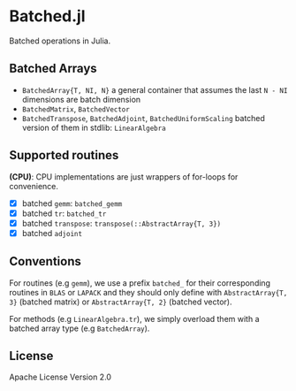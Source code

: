 # Batched.jl

Batched operations in Julia.

## Batched Arrays

- `BatchedArray{T, NI, N}` a general container that assumes the last `N - NI` dimensions are batch dimension
- `BatchedMatrix`, `BatchedVector`
- `BatchedTranspose`, `BatchedAdjoint`, `BatchedUniformScaling` batched version of them in stdlib: `LinearAlgebra`

## Supported routines

**(CPU)**: CPU implementations are just wrappers of for-loops for convenience.

- [x] batched `gemm`: `batched_gemm`
- [x] batched `tr`: `batched_tr`
- [x] batched `transpose`: `transpose(::AbstractArray{T, 3})`
- [x] batched `adjoint`

## Conventions

For routines (e.g `gemm`), we use a prefix `batched_` for their corresponding routines in `BLAS` or `LAPACK` and they should
only define with `AbstractArray{T, 3}` (batched matrix) or `AbstractArray{T, 2}` (batched vector).

For methods (e.g `LinearAlgebra.tr`), we simply overload them with a batched array type (e.g `BatchedArray`).

## License

Apache License Version 2.0
